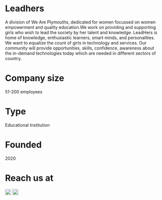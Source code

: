 # Leadhers

A division of We Are Plymouths, dedicated for women focussed on women empowerment and quality education.We work on providing and supporting girls who wish to lead the society by her talent and knowledge. LeadHers is home of knowledge, enthusiastic learners, smart minds, and personalities. We want to equalize the count of girls in technology and services. Our community will provide opportunities, skills, confidence, awareness about the in-demand technologies today which are needed in different sectors of country.

# Company size 
51-200 employees

# Type 
Educational Institution

# Founded
2020

# Reach us at

<a align="center" href=https://www.linkedin.com/company/leadhersofwap/about/ target="blank"><img align="center" src=https://cdn.jsdelivr.net/npm/simple-icons@3.0.1/icons/linkedin.svg alt="https://www.linkedin.com/in/isanghamitra" height="20" width="20" /></a>
<a href=https://instagram.com/@leadhersofwap target="blank"><img align="center" src=https://cdn.jsdelivr.net/npm/simple-icons@3.0.1/icons/instagram.svg alt="@leadhersofwap" height="20" width="20" /></a>
